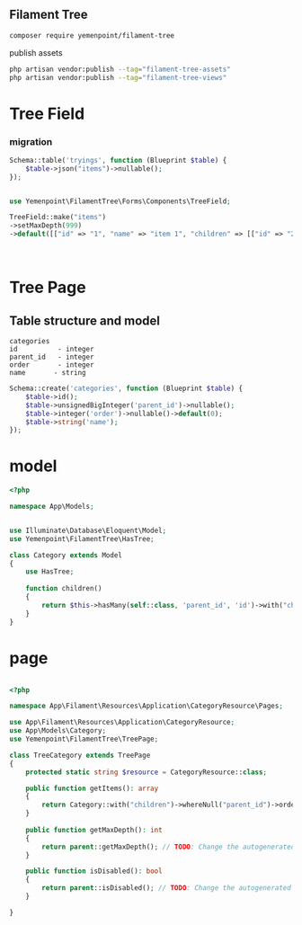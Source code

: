 ## Filament Tree

```sh
composer require yemenpoint/filament-tree
```

publish assets

```sh
php artisan vendor:publish --tag="filament-tree-assets"
php artisan vendor:publish --tag="filament-tree-views"
```

# Tree Field

### migration 
```php
Schema::table('tryings', function (Blueprint $table) {
    $table->json("items")->nullable();
});
```

```php

use Yemenpoint\FilamentTree\Forms\Components\TreeField;

TreeField::make("items")
->setMaxDepth(999)
->default([["id" => "1", "name" => "item 1", "children" => [["id" => "2", "name" => "item 2", "children" => []]]]]),
```
<div align="center">
    <img src="https://github.com/yemenpoint/FilamentTree/blob/main/images/tree.png" alt="">
</div>
<br/>

# Tree Page

## Table structure and model
```structure
categories
id          - integer
parent_id   - integer
order       - integer
name       - string
```
```php
Schema::create('categories', function (Blueprint $table) {
    $table->id();
    $table->unsignedBigInteger('parent_id')->nullable();
    $table->integer('order')->nullable()->default(0);
    $table->string('name');
});
```

# model
```php
<?php

namespace App\Models;


use Illuminate\Database\Eloquent\Model;
use Yemenpoint\FilamentTree\HasTree;

class Category extends Model
{
    use HasTree;
    
    function children()
    {
        return $this->hasMany(self::class, 'parent_id', 'id')->with("children")->orderBy("order");
    }
}

```
# page

```php 

<?php

namespace App\Filament\Resources\Application\CategoryResource\Pages;

use App\Filament\Resources\Application\CategoryResource;
use App\Models\Category;
use Yemenpoint\FilamentTree\TreePage;

class TreeCategory extends TreePage
{
    protected static string $resource = CategoryResource::class;

    public function getItems(): array
    {
        return Category::with("children")->whereNull("parent_id")->orderBy("order")->get()->toArray();
    }
    
    public function getMaxDepth(): int
    {
        return parent::getMaxDepth(); // TODO: Change the autogenerated stub
    }

    public function isDisabled(): bool
    {
        return parent::isDisabled(); // TODO: Change the autogenerated stub
    }

}

```